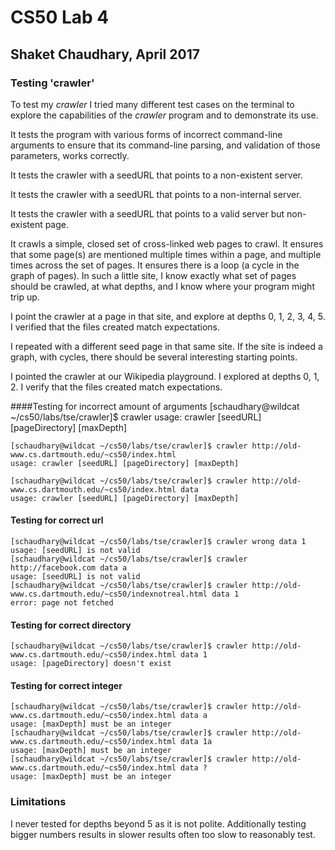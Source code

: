 # CS50 Lab 4
## Shaket Chaudhary, April 2017

### Testing 'crawler'

To test my *crawler* I tried many different test cases on the terminal to explore the capabilities of the *crawler* program and to demonstrate its use.

It tests the program with various forms of incorrect command-line arguments to ensure that its command-line parsing, and validation of those parameters, works correctly.

It tests the crawler with a seedURL that points to a non-existent server.

It tests the crawler with a seedURL that points to a non-internal server.

It tests the crawler with a seedURL that points to a valid server but non-existent page.

It crawls a simple, closed set of cross-linked web pages to crawl. It ensures that some page(s) are mentioned multiple times within a page, and multiple times across the set of pages. It ensures there is a loop (a cycle in the graph of pages). In such a little site, I know exactly what set of pages should be crawled, at what depths, and I know where your program might trip up.

I point the crawler at a page in that site, and explore at depths 0, 1, 2, 3, 4, 5. I verified that the files created match expectations.

I repeated with a different seed page in that same site. If the site is indeed a graph, with cycles, there should be several interesting starting points.

I pointed the crawler at our Wikipedia playground. I explored at depths 0, 1, 2. I verify that the files created match expectations.

####Testing for incorrect amount of arguments
	[schaudhary@wildcat ~/cs50/labs/tse/crawler]$ crawler
	usage: crawler [seedURL] [pageDirectory] [maxDepth]
	
	[schaudhary@wildcat ~/cs50/labs/tse/crawler]$ crawler http://old-www.cs.dartmouth.edu/~cs50/index.html
	usage: crawler [seedURL] [pageDirectory] [maxDepth]
	
	[schaudhary@wildcat ~/cs50/labs/tse/crawler]$ crawler http://old-www.cs.dartmouth.edu/~cs50/index.html data
	usage: crawler [seedURL] [pageDirectory] [maxDepth]

#### Testing for correct url
	[schaudhary@wildcat ~/cs50/labs/tse/crawler]$ crawler wrong data 1
	usage: [seedURL] is not valid
	[schaudhary@wildcat ~/cs50/labs/tse/crawler]$ crawler http://facebook.com data a
	usage: [seedURL] is not valid
	[schaudhary@wildcat ~/cs50/labs/tse/crawler]$ crawler http://old-www.cs.dartmouth.edu/~cs50/indexnotreal.html data 1
	error: page not fetched
#### Testing for correct directory
	[schaudhary@wildcat ~/cs50/labs/tse/crawler]$ crawler http://old-www.cs.dartmouth.edu/~cs50/index.html data 1
	usage: [pageDirectory] doesn't exist
#### Testing for correct integer
	[schaudhary@wildcat ~/cs50/labs/tse/crawler]$ crawler http://old-www.cs.dartmouth.edu/~cs50/index.html data a
	usage: [maxDepth] must be an integer
	[schaudhary@wildcat ~/cs50/labs/tse/crawler]$ crawler http://old-www.cs.dartmouth.edu/~cs50/index.html data 1a
	usage: [maxDepth] must be an integer
	[schaudhary@wildcat ~/cs50/labs/tse/crawler]$ crawler http://old-www.cs.dartmouth.edu/~cs50/index.html data ?
	usage: [maxDepth] must be an integer
	

### Limitations
I never tested for depths beyond 5 as it is not polite. Additionally testing bigger numbers results in slower results often too slow to reasonably test.